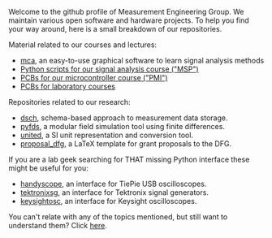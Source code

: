Welcome to the github profile of Measurement Engineering Group. 
We maintain various open software and hardware projects.
To help you find your way around, here is a small breakdown of our repositories.

Material related to our courses and lectures:

* [mca](https://github.com/emtpb/mca), an easy-to-use graphical software to learn signal analysis methods
* [Python scripts for our signal analysis course ("MSP")](https://github.com/search?q=org%3Aemtpb+msp-&type=repo)
* [PCBs for our microcontroller course ("PMI")](https://github.com/search?q=org%3Aemtpb+pmi-&type=repo)
* [PCBs for laboratory courses](https://github.com/beecourse)

Repositories related to our research:

* [dsch](https://github.com/emtpb/dsch), schema-based approach to measurement data storage.
* [pyfds](https://github.com/emtpb/pyfds), a modular field simulation tool using finite differences.
* [united](https://github.com/emtpb/united), a SI unit representation and conversion tool.
* [proposal_dfg](https://github.com/emtpb/proposal_dfg), a LaTeX template for grant proposals to the DFG.

If you are a lab geek searching for THAT missing Python interface these might be useful for you:

* [handyscope](https://github.com/emtpb/handyscope), an interface for TiePie USB oscilloscopes.  
* [tektronixsg](https://github.com/emtpb/tektronixsg), an interface for Tektronix signal generators.
* [keysightosc](https://github.com/emtpb/keysightosc), an interface for Keysight oscilloscopes.

You can't relate with any of the topics mentioned, but still want to understand them? Click [here](https://go.upb.de/studiere-et).
